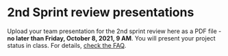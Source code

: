 

# 2nd Sprint review presentations

Upload your team presentation for the 2nd sprint review here as a PDF
file - **no later than Friday, October 8, 2021, 9 AM**. You will present
your project status in class. For details, [check the FAQ](https://github.com/birkenkrahe/org/blob/master/FAQ.md).

